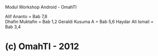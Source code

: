 Modul Workshop Android - OmahTI

Alif Ananto         = Bab 7,8  
Dhafin Muktafin     = Bab 1,2
Geraldi Kusuma A    = Bab 5,6
Haydar Ali Ismail   = Bab 3,4



(c) OmahTI - 2012
===================